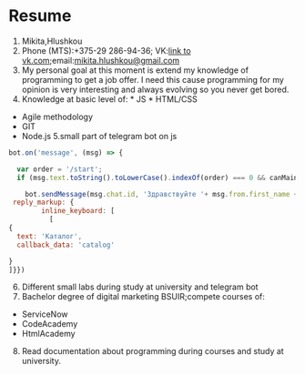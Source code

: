 # Resume
1. Mikita,Hlushkou
2. Phone (MTS):+375-29 286-94-36; VK:[link to vk.com](https://vk.com/shepardsr2);email:mikita.hlushkou@gmail.com
3. My personal goal at this moment is extend my knowledge of programming to get a job offer. I need this cause programming for my opinion is very interesting and always evolving so you never get bored.
4. Knowledge at basic level of:
           * JS
           * HTML/CSS
  * Agile methodology
  * GIT
  * Node.js
5.small part of telegram bot on js
```javascript
bot.on('message', (msg) => {

  var order = '/start';
  if (msg.text.toString().toLowerCase().indexOf(order) === 0 && canMainMenu ) {

    bot.sendMessage(msg.chat.id, 'Здравствуйте '+ msg.from.first_name +' выберите интересующий вас пункт меню',  {
 reply_markup: {
        inline_keyboard: [
          [
{
  text: 'Каталог',
  callback_data: 'catalog'

}
]}})
```
6. Different small labs during study at university and telegram bot
7. Bachelor degree of digital marketing BSUIR;compete courses of:
  * ServiceNow
  * CodeAcademy
  * HtmlAcademy
8. Read documentation about programming during courses and study at university. 


